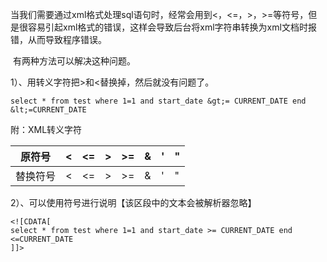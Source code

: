 ​		当我们需要通过xml格式处理sql语句时，经常会用到<，<=，>，>=等符号，但是很容易引起xml格式的错误，这样会导致后台将xml字符串转换为xml文档时报错，从而导致程序错误。

​		有两种方法可以解决这种问题。

1）、用转义字符把>和<替换掉，然后就没有问题了。

~~~mysql
select * from test where 1=1 and start_date &gt;= CURRENT_DATE end &lt;=CURRENT_DATE
~~~

附：XML转义字符

| 原符号   | <    | <=    | >    | >=    | &     | '      | "      |
| -------- | ---- | ----- | ---- | ----- | ----- | ------ | ------ |
| 替换符号 | &lt; | &lt;= | &gt; | &gt;= | &amp; | &apos; | &quot; |

2）、可以使用<![CDATA[]]>符号进行说明【该区段中的文本会被解析器忽略】

~~~mysql
<![CDATA[
select * from test where 1=1 and start_date >= CURRENT_DATE end <=CURRENT_DATE
]]>
~~~


